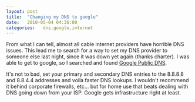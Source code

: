 ```yaml
---
layout: post
title:  "Changing my DNS to google"
date:   2010-05-04 04:36:00
categories:   dns,google,internet
---
```

<p>From what I can tell, almost all cable internet providers have horrible DNS issues. This lead me to search for a way to set my DNS provider to someone else last night, since it was down yet again (thanks charter). I was able to get to google, so I searched and found <a href="http://code.google.com/speed/public-dns/docs/using.html">Google Public DNS</a>.</p>
<p>It's not to bad, set your primary and secondary DNS entries to the 8.8.8.8 and 8.8.4.4 addresses and voila faster DNS lookups. I wouldn't recommend it behind corporate firewalls, etc... but for home use that beats dealing with DNS going down from your ISP. Google gets infrastructure right at least.  </p>
